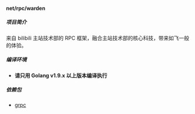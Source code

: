 #### net/rpc/warden

##### 项目简介

来自 bilibili 主站技术部的 RPC 框架，融合主站技术部的核心科技，带来如飞一般的体验。

##### 编译环境

- **请只用 Golang v1.9.x 以上版本编译执行**

##### 依赖包

- [grpc](google.golang.org/grpc)
